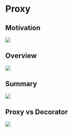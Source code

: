 # Proxy

## Motivation
<img src="https://github.com/matsennin/csharp-design-patterns/blob/master/Design%20Patterns/Structural%20Design%20Patterns/12-Proxy/ProxyMotivation.png" />

## Overview
<img src="https://github.com/matsennin/csharp-design-patterns/blob/master/Design%20Patterns/Structural%20Design%20Patterns/12-Proxy/ProxyOverview.png" />

## Summary
<img src="https://github.com/matsennin/csharp-design-patterns/blob/master/Design%20Patterns/Structural%20Design%20Patterns/12-Proxy/ProxySummary.png" />

## Proxy vs Decorator
<img src="https://github.com/matsennin/csharp-design-patterns/blob/master/Design%20Patterns/Structural%20Design%20Patterns/12-Proxy/Proxy_vs_Decorator.png" />
